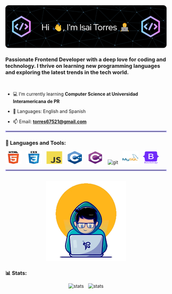 <!--<h1 align="center">Hi 👋, I'm Isai Torres 🧑‍💻</h1>-->
<div align="center">
  <img src="images/github-header-image.png">
</div>

<h3 align="left">Passionate Frontend Developer with a deep love for coding and technology. I thrive on learning new programming languages and exploring the latest trends in the tech world.</h3>
<br>

- 💻 I’m currently learning **Computer Science at Universidad Interamericana de PR**

- 📖 Languages: English and Spanish

- 📫 Email: **torres67521@gmail.com**

<hr style="border: solid 2px; color: #B4ADFE;">

<h3 align="left">🧰 Languages and Tools:</h3>

<div align="left">
  <img src="https://raw.githubusercontent.com/devicons/devicon/master/icons/html5/html5-original-wordmark.svg" alt="html5" width="50" height="40" style="padding-right: 10px;"/>
  <img src="https://raw.githubusercontent.com/devicons/devicon/master/icons/css3/css3-original-wordmark.svg" alt="css3" width="50" height="40" style="padding-right: 10px;"/>
  <img src="https://raw.githubusercontent.com/devicons/devicon/master/icons/javascript/javascript-original.svg" alt="javascript" width="50" height="40" style="padding-right: 10px;"/>
  <img src="https://raw.githubusercontent.com/devicons/devicon/master/icons/cplusplus/cplusplus-original.svg" alt="cplusplus" width="50" height="40" style="padding-right: 10px;"/>
  <img src="https://raw.githubusercontent.com/devicons/devicon/master/icons/csharp/csharp-original.svg" alt="csharp" width="50" height="40" style="padding-right: 10px;"/>
  <img src="https://www.vectorlogo.zone/logos/git-scm/git-scm-icon.svg" alt="git" width="40" height="30" style="padding-right: 10px;"/>
  <img src="https://raw.githubusercontent.com/devicons/devicon/master/icons/mysql/mysql-original-wordmark.svg" alt="mysql" width="50" height="40" style="padding-right: 10px;"/>
  <img src="https://raw.githubusercontent.com/devicons/devicon/master/icons/bootstrap/bootstrap-plain-wordmark.svg" alt="bootstrap" width="50" height="40" style="padding-right: 10px;"/>
</div>


<hr style="border: solid 2px; color: #B4ADFE;">
<br>

<div align="center">
  <img  src="images/gift-coding.webp" width="250" height="250"/>
</div>

<h3 align="left">📊 Stats:</h3>

<div align="center">
  <img src="https://github-readme-stats.vercel.app/api/top-langs?username=leviwolf7&show_icons=true&locale=en&layout=compact" alt="stats" width="280px" style="padding-right: 10px;"/>
  <img src="https://github-readme-stats.vercel.app/api?username=Leviwolf7&show_icons=true&count_private=true&hide_border=true" alt="stats" width="280px" />
</div>
